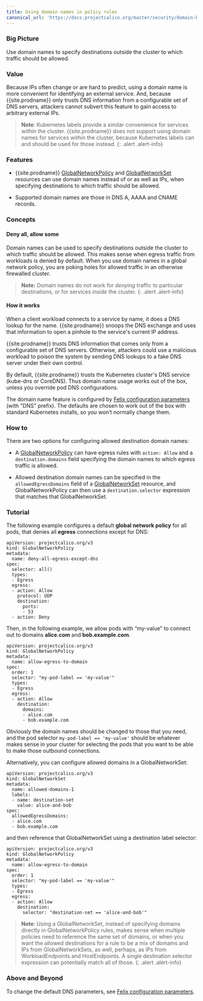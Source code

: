 ```yaml
---
title: Using domain names in policy rules
canonical_url: 'https://docs.projectcalico.org/master/security/domain-based-policy'
---
```


### Big Picture

Use domain names to specify destinations outside the cluster to which
traffic should be allowed.

### Value

Because IPs often change or are hard to predict, using a domain name
is more convenient for identifying an external service.  And, because
{{site.prodname}} only trusts DNS information from a configurable set
of DNS servers, attackers cannot subvert this feature to gain access
to arbitrary external IPs.

> **Note**: Kubernetes labels provide a similar convenience for
> services *within* the cluster.  {{site.prodname}} does not support
> using domain names for services *within* the cluster, because
> Kubernetes labels can and should be used for those instead.
{: .alert .alert-info}

### Features

- {{site.prodname}}
  [GlobalNetworkPolicy]({{site.baseurl}}/{{page.version}}/reference/calicoctl/resources/globalnetworkpolicy)
  and
  [GlobalNetworkSet]({{site.baseurl}}/{{page.version}}/reference/calicoctl/resources/globalnetworkset)
  resources can use domain names instead of or as well as IPs, when
  specifying destinations to which traffic should be allowed.

- Supported domain names are those in DNS A, AAAA and CNAME records.

### Concepts

#### Deny all, allow some

Domain names can be used to specify destinations outside the cluster
to which traffic should be allowed.  This makes sense when egress
traffic from workloads is denied by default.  When you use domain
names in a global network policy, you are poking holes for allowed
traffic in an otherwise firewalled cluster.

> **Note:** Domain names do not work for *denying* traffic to
> particular destinations, or for services *inside* the cluster.
{: .alert .alert-info}

#### How it works

When a client workload connects to a service by name, it does a DNS
lookup for the name.  {{site.prodname}} snoops the DNS exchange and
uses that information to open a pinhole to the service's current IP
address.

{{site.prodname}} trusts DNS information that comes only from a
configurable set of DNS servers.  Otherwise, attackers could use a
malicious workload to poison the system by sending DNS lookups to a
fake DNS server under their own control.

By default, {{site.prodname}} trusts the Kubernetes cluster's DNS
service (kube-dns or CoreDNS).  Thus domain name usage works out of
the box, unless you override pod DNS configurations.

The domain name feature is configured by [Felix configuration
parameters]({{site.baseurl}}/{{page.version}}/reference/felix/configuration)
(with "DNS" prefix).  The defaults are chosen to work out of the box
with standard Kubernetes installs, so you won’t normally change them.

### How to

There are two options for configuring allowed destination domain names:

- A
  [GlobalNetworkPolicy]({{site.baseurl}}/{{page.version}}/reference/calicoctl/resources/globalnetworkpolicy)
  can have egress rules with `action: Allow` and a
  `destination.domains` field specifying the domain names to which
  egress traffic is allowed.

- Allowed destination domain names can be specified in the
  `allowedEgressDomains` field of a
  [GlobalNetworkSet]({{site.baseurl}}/{{page.version}}/reference/calicoctl/resources/globalnetworkset)
  resource, and GlobalNetworkPolicy can then use a
  `destination.selector` expression that matches that
  GlobalNetworkSet.

### Tutorial

The following example configures a default **global network policy**
for all pods, that denies all **egress** connections except for DNS:

```
apiVersion: projectcalico.org/v3
kind: GlobalNetworkPolicy
metadata:
  name: deny-all-egress-except-dns
spec:
  selector: all()
  types:
  - Egress
  egress:
  - action: Allow
    protocol: UDP
    destination:
      ports:
      - 53
  - action: Deny
```

Then, in the following example, we allow pods with “my-value” to
connect out to domains **alice.com** and **bob.example.com**.

```
apiVersion: projectcalico.org/v3
kind: GlobalNetworkPolicy
metadata:
  name: allow-egress-to-domain
spec:
  order: 1
  selector: "my-pod-label == 'my-value'"
  types:
  - Egress
  egress:
  - action: Allow
    destination:
      domains:
      - alice.com
      - bob.example.com
```

Obviously the domain names should be changed to those that you need,
and the pod selector `my-pod-label == 'my-value'` should be whatever
makes sense in your cluster for selecting the pods that you want to be
able to make those outbound connections.

Alternatively, you can configure allowed domains in a GlobalNetworkSet:

```
apiVersion: projectcalico.org/v3
kind: GlobalNetworkSet
metadata:
  name: allowed-domains-1
  labels:
  - name: destination-set
    value: alice-and-bob
spec:
  allowedEgressDomains:
  - alice.com
  - bob.example.com
```

and then reference that GlobalNetworkSet using a destination label
selector:

```
apiVersion: projectcalico.org/v3
kind: GlobalNetworkPolicy
metadata:
  name: allow-egress-to-domain
spec:
  order: 1
  selector: "my-pod-label == 'my-value'"
  types:
  - Egress
  egress:
  - action: Allow
    destination:
      selector: "destination-set == 'alice-and-bob'"
```

> **Note**: Using a GlobalNetworkSet, instead of specifying domains
> directly in GlobalNetworkPolicy rules, makes sense when
> multiple policies need to reference the same set of domains, or when
> you want the allowed destinations for a rule to be a mix of domains
> and IPs from GlobalNetworkSets, as well, perhaps, as IPs from
> WorkloadEndpoints and HostEndpoints.  A single destination selector
> expression can potentially match all of those.
{: .alert .alert-info}

### Above and Beyond

To change the default DNS parameters, see [Felix configuration
parameters]({{site.baseurl}}/{{page.version}}/reference/felix/configuration).
